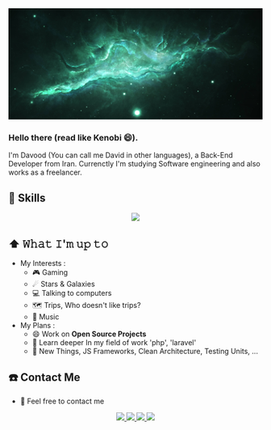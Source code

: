 <img src='https://github.com/DavoodGhanbarpour/DavoodGhanbarpour/blob/main/banner.jpg'/>

### Hello there (read like Kenobi 😄).
I'm Davood (You can call me David in other languages), a Back-End Developer from Iran. Currenctly I'm studying Software engineering and also works as a freelancer. 

##  🚀 Skills
<p align="center">
  <a href="https://skillicons.dev">
    <img src="https://skillicons.dev/icons?i=git,docker,laravel,symfony,php,redis,mysql,js,linux,nginx,postman,py,stackoverflow" />
  </a>
</p>
  
## ⬆️ 𝚆𝚑𝚊𝚝 𝙸'𝚖 𝚞𝚙 𝚝𝚘
  - My Interests :
    - 🎮 Gaming
    - ☄ Stars & Galaxies
    - 💻 Talking to computers
    - 🗺 Trips, Who doesn't like trips?
    - 🎵 Music
  - My Plans :
    - 😄 Work on **Open Source Projects**
    - 🔭 Learn deeper In my field of work 'php', 'laravel'
    - 🌱 New Things, JS Frameworks, Clean Architecture, Testing Units, ...
 

  
## :phone: Contact Me
  - 🤟 Feel free to contact me 
  <p align="center">
     <a href="https://www.linkedin.com/in/davood-ghanbarpour">
       <img src="https://img.shields.io/badge/LinkedIn-0077B5?style=for-the-badge&logo=linkedin&logoColor=white">
     </a>
     <a href="https://t.me/PrimoVictoriia">
       <img src="https://img.shields.io/badge/Telegram-2CA5E0?style=for-the-badge&logo=telegram&logoColor=white">
     </a>
     <a href="mailto:ghanbarpour.davood@gmail.com">
       <img src="https://img.shields.io/badge/Gmail-D14836?style=for-the-badge&logo=gmail&logoColor=white">
     </a>
     <a href="https://www.instagram.com/david_gh79">
       <img src="https://img.shields.io/badge/Instagram-E4405F?style=for-the-badge&logo=instagram&logoColor=white">
     </a>
  </p>
  
  
<!--
- 🔭 I’m currently working on ...
- 🌱 I’m currently learning ...
- 👯 I’m looking to collaborate on ...
- 🤔 I’m looking for help with ...
- 💬 Ask me about ...
- 📫 How to reach me: ...
- 😄 Pronouns: ...
- ⚡ Fun fact: ...

